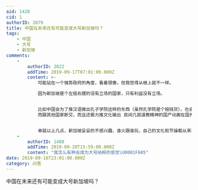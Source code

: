 ```yaml
---
aid: 1428
cid: 1
authorID: 2079
title: 中国在末来还有可能变成大号新加坡吗？
tags:
    - 中国
    - 大号
    - 新加坡
comments:
    -
        authorID: 2022
        addTime: 2019-09-17T07:01:00.000Z
        content: >-
            可能站在一个强势政府的角度，看着很像，但我觉得从根上就不一样。  

            因为新加坡是个左摇右摆的没有立场的国家，只有利益没有立场。


            比如中国会为了推汉语做出孔子学院这样的东西（虽然孔学院是个赔钱货），也会为了国家名字叫 china 还是 cina
            而跟其他国家断交，而且还极力推文化输出 民间几部道教精神的国产动画在国外火了一些央媒都暗搓搓兴奋到不行。


            单就以上几点，新加坡妥妥的不感兴趣，谁火跟谁玩，自己的文化和节操都从来不要的。
    -
        authorID: 1408
        addTime: 2019-09-20T15:59:00.000Z
        content: "我怎么有种会成为大号纳粹的感觉\U0001F605"
date: 2019-09-16T23:01:00.000Z
category: 问答
---
```


中国在末来还有可能变成大号新加坡吗？
